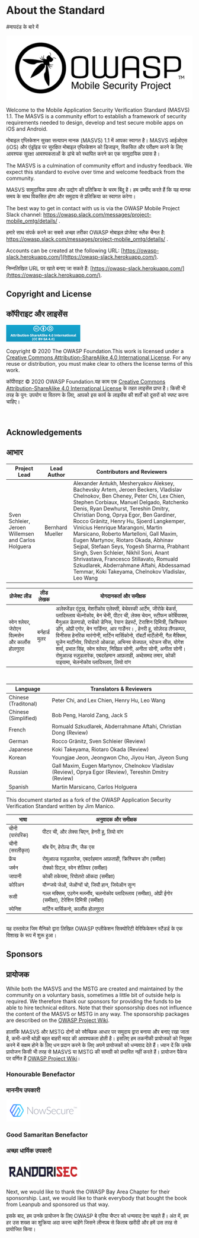 # About the Standard

#मापदंड के बारे में

<img src="images/OWASP_logo.png" title="OWASP LOGO" />

Welcome to the Mobile Application Security Verification Standard (MASVS) 1.1. The MASVS is a community effort to establish a framework of security requirements needed to design, develop and test secure mobile apps on iOS and Android.

मोबाइल एप्लिकेशन सुरक्षा सत्यापन मानक (MASVS) 1.1 में आपका स्वागत है। MASVS आईओएस (iOS) और एंड्रॉइड पर सुरक्षित मोबाइल एप्लिकेशन को डिजाइन, विकसित और परीक्षण करने के लिए आवश्यक सुरक्षा आवश्यकताओं के ढांचे को स्थापित करने का एक सामुदायिक प्रयास है।

The MASVS is a culmination of community effort and industry feedback. We expect this standard to evolve over time and welcome feedback from the community.

MASVS सामुदायिक प्रयास और उद्योग की प्रतिक्रिया के चरम बिंदु है। हम उम्मीद करते हैं कि यह मानक समय के साथ विकसित होगा और समुदाय से प्रतिक्रिया का स्वागत करेगा।

The best way to get in contact with us is via the OWASP Mobile Project Slack channel: <https://owasp.slack.com/messages/project-mobile_omtg/details/> .

हमारे साथ संपर्क करने का सबसे अच्छा तरीका OWASP मोबाइल प्रोजेक्ट स्लैक चैनल है: <https://owasp.slack.com/messages/project-mobile_omtg/details/> .

Accounts can be created at the following URL: [https://owasp-slack.herokuapp.com/](https://owasp-slack.herokuapp.com/).

निम्नलिखित URL पर खाते बनाए जा सकते हैं: [https://owasp-slack.herokuapp.com/](https://owasp-slack.herokuapp.com/).

## Copyright and License

## कॉपीराइट और लाइसेंस

[<img src="images/CC-license.png" title="License" width="200px" height="45px" />](https://creativecommons.org/licenses/by-sa/4.0/)

Copyright © 2020 The OWASP Foundation.This work is licensed under a [Creative Commons Attribution-ShareAlike 4.0 International License](https://creativecommons.org/licenses/by-sa/4.0/). For any reuse or distribution, you must make clear to others the license terms of this work.

कॉपीराइट © 2020 OWASP Foundation.यह काम एक [Creative Commons Attribution-ShareAlike 4.0 International License](https://creativecommons.org/licenses/by-sa/4.0/) के तहत लाइसेंस प्राप्त है। किसी भी तरह के पुन: उपयोग या वितरण के लिए, आपको इस कार्य के लाइसेंस की शर्तों को दूसरों को स्पष्ट करना चाहिए।

<div style="page-break-after: always; visibility: hidden">
\pagebreak
</div>

## Acknowledgements

## आभार

| Project Lead | Lead Author | Contributors and Reviewers
| ------- | --- | ----------------- |
| Sven Schleier, Jeroen Willemsen and Carlos Holguera | Bernhard Mueller | Alexander Antukh, Mesheryakov Aleksey, Bachevsky Artem, Jeroen Beckers, Vladislav Chelnokov, Ben Cheney, Peter Chi, Lex Chien, Stephen Corbiaux, Manuel Delgado, Ratchenko Denis, Ryan Dewhurst, Tereshin Dmitry, Christian Dong, Oprya Egor, Ben Gardiner, Rocco Gränitz, Henry Hu, Sjoerd Langkemper, Vinícius Henrique Marangoni, Martin Marsicano, Roberto Martelloni, Gall Maxim, Eugen Martynov, Riotaro Okada, Abhinav Sejpal, Stefaan Seys, Yogesh Sharma, Prabhant Singh, Sven Schleier, Nikhil Soni, Anant Shrivastava, Francesco Stillavato, Romuald Szkudlarek, Abderrahmane Aftahi, Abdessamad Temmar, Koki Takeyama, Chelnokov Vladislav, Leo Wang|

|  प्रोजेक्ट लीड  |  लीड लेखक  |  योगदानकर्ता और समीक्षक  |
|  ---------  |  ---------  |  -------------------  |
|स्वेन श्लेयर, जेरोएन विल्मसेन और कार्लोस होलगुएरा|बर्नहार्ड मुलर| अलेक्जेंडर एंटुख, मेशरीकोव एलेक्सी, बेचेवस्की आर्टेम, जीरोके बेकर्स, व्लादिस्लाव चेल्नोकोव, बेन चेनी, पीटर ची, लेक्स चेयन, स्टीफन कोर्बियाक्स, मैनुअल डेलगाडो, राचेंको डेनिस, रेयान डेहर्स्ट, टेराशिन दिमित्री, क्रिश्चियन डोंग, ओप्री एगोर, बेन गार्डिनर, आर गार्डेनर। , हेनरी हू, सोज़ेरड लैंगकम्पर, विनीसस हेनरिक मारंगोनी, मार्टिन मार्सिकोनो, रॉबर्टो मार्टेलोनी, गैल मैक्सिम, यूजेन मार्टीनोव, रियोटारो ओकाडा, अभिनव सेजपाल, स्टेफन सीस, योगेश शर्मा, प्रभात सिंह, स्वेन श्लेयर, निखिल सोनी, अनीता सोनी, अनीता सोनी। रोमुआल्ड स्ज़ुडलारेक, एबदर्रहमान आफ़ताही, अब्देसमद तमार, कोकी पाइयामा, चेलनोकोव व्लादिस्लाव, लियो वांग |
<br/>

| Language | Translators & Reviewers |
| --- | ------------------------------ |
| Chinese (Traditonal) | Peter Chi, and Lex Chien, Henry Hu, Leo Wang |
| Chinese (Simplified) | Bob Peng, Harold Zang, Jack S |
| French | Romuald Szkudlarek, Abderrahmane Aftahi, Christian Dong (Review) |
| German | Rocco Gränitz, Sven Schleier (Review) |
| Japanese | Koki Takeyama, Riotaro Okada (Review) |
| Korean | Youngjae Jeon, Jeongwon Cho, Jiyou Han, Jiyeon Sung |
| Russian | Gall Maxim, Eugen Martynov, Chelnokov Vladislav (Review), Oprya Egor (Review), Tereshin Dmitry (Review) |
| Spanish | Martin Marsicano, Carlos Holguera |

This document started as a fork of the OWASP Application Security Verification Standard written by Jim Manico.

| भाषा  | अनुवादक और समीक्षक |
| --- | ------------------  |
| चीनी (पारंपरिक)| पीटर ची, और लेक्स चिएन, हेनरी हू, लियो वांग|
| चीनी (सरलीकृत)| बॉब पेंग, हेरोल्ड ज़ैंग, जैक एस|
| फ्रेंच | रोमुआल्ड स्ज़ुडलारेक, एबदर्रहमान आफ़ताही, क्रिश्चियन डोंग (समीक्षा)|
| जर्मन | रोक्को ग्रिट्ज़, स्वेन शेलियर (समीक्षा)|
| जापानी | कोकी तकेयमा, रियोतरो ऑकदा (समीक्षा)|
| कोरिअन| यौन्ग्जये जेओं, जेओंग्वों चो, जियौ हान, जियेऑन सुन्ग|
| रूसी | गल्ल मक्सिम, एउगेन मर्त्य्नोव, चलनोकोव व्लादिस्लाव (समीक्षा), ओप्री ईगोर (समीक्षा), टेरेशिन दिमित्री (समीक्षा)|
|स्पेनिश | मार्टिन मार्सिकनो, कार्लोस होलगुएरा|
<br/>
यह दस्तावेज़ जिम मैनिको द्वारा लिखित OWASP एप्लीकेशन सिक्योरिटी वेरिफिकेशन स्टैंडर्ड के एक विशाख के रूप में शुरू हुआ।

## Sponsors

## प्रायोजक

While both the MASVS and the MSTG are created and maintained by the community on a voluntary basis, sometimes a little bit of outside help is required. We therefore thank our sponsors for providing the funds to be able to hire technical editors. Note that their sponsorship does not influence the content of the MASVS or MSTG in any way. The sponsorship packages are described on the [OWASP Project Wiki](https://www.owasp.org/index.php/OWASP_Mobile_Security_Testing_Guide#tab=Sponsorship_Packages "OWASP Mobile Security Testing Guide Sponsorship Packages").

हालांकि MASVS और MSTG दोनों को स्वैच्छिक आधार पर समुदाय द्वारा बनाया और बनाए रखा जाता है, कभी-कभी थोड़ी बहुत बाहरी मदद की आवश्यकता होती है। इसलिए हम तकनीकी प्रायोजकों को नियुक्त करने में सक्षम होने के लिए धन प्रदान करने के लिए अपने प्रायोजकों को धन्यवाद देते हैं। ध्यान दें कि उनके प्रायोजन किसी भी तरह से MASVS या MSTG की सामग्री को प्रभावित नहीं करते हैं। प्रायोजन पैकेज पर वर्णित हैं [OWASP Project Wiki](https://www.owasp.org/index.php/OWASP_Mobile_Security_Testing_Guide#tab=Sponsorship_Packages "OWASP मोबाइल सुरक्षा परीक्षण गाइड प्रायोजन पैकेज")।

### Honourable Benefactor

### माननीय उपकारी

[<img src="images/NowSecure_logo.png" title="NowSecure" width="200px" height="58px" />](https://www.nowsecure.com/ "NowSecure")

### Good Samaritan Benefactor

### अच्छा धार्मिक उपकारी

[<img src="images/Randorisec_logo.png" title="Randorisec" width="200px" height="58px" />](https://www.randorisec.fr/ "RandoriSec")

Next, we would like to thank the OWASP Bay Area Chapter for their sponsorship. Last, we would like to thank everybody that bought the book from Leanpub and sponsored us that way.

इसके बाद, हम उनके प्रायोजन के लिए OWASP बे एरिया चैप्टर को धन्यवाद देना चाहते हैं। अंत में, हम हर उस शख्स का शुक्रिया अदा करना चाहेंगे जिसने लीनपब से किताब खरीदी और हमें उस तरह से प्रायोजित किया।
